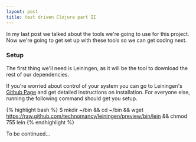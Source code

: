 ```yaml
---
layout: post
title: test driven Clojure part II
---
```

In my last post we talked about the tools we're going to use for this project.
Now we're going to get set up with these tools so we can get coding next.

### Setup

The first thing we'll need is Leiningen, as it will be the tool to download the
rest of our dependencies.

If you're worried about control of your system you can go to Leiningen's
[Github Page](https://github.com/technomancy/leiningen) and get detailed
instructions on installation.  For everyone else, running the following command
should get you setup.

{% highlight bash %}
$ mkdir ~/bin && 
cd ~/bin && 
wget https://raw.github.com/technomancy/leiningen/preview/bin/lein &&
chmod 755 lein
{% endhighlight %}

To be continued...
